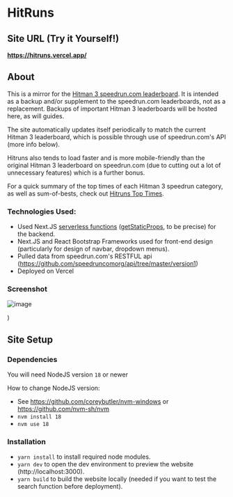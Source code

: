 # HitRuns

## Site URL (Try it Yourself!)

**https://hitruns.vercel.app/**

## About

This is a mirror for the [Hitman 3 speedrun.com leaderboard](https://www.speedrun.com/hitman_3). It is intended as a backup and/or supplement to the speedrun.com leaderboards, not as a replacement. Backups of important Hitman 3 leaderboards will be hosted here, as will guides.

The site automatically updates itself periodically to match the current Hitman 3 leaderboard, which is possible through use of speedrun.com's API (more info below).

Hitruns also tends to load faster and is more mobile-friendly than the original Hitman 3 leaderboard on speedrun.com (due to cutting out a lot of unnecessary features) which is a further bonus.

For a quick summary of the top times of each Hitman 3 speedrun category, as well as sum-of-bests, check out [Hitruns Top Times](https://hitruns-top-times.vercel.app/).

### Technologies Used:

-   Used Next.JS [serverless functions](https://vercel.com/docs/concepts/functions/serverless-functions) ([getStaticProps](https://nextjs.org/docs/basic-features/data-fetching/get-static-props), to be precise) for the backend.
-   Next.JS and React Bootstrap Frameworks used for front-end design (particularly for design of navbar, dropdown menus).
-   Pulled data from speedrun.com's RESTFUL api (https://github.com/speedruncomorg/api/tree/master/version1)
-   Deployed on Vercel

### Screenshot

![image](https://github.com/solderq35/hitruns/assets/82061589/f5c90ad8-768d-4f44-bad6-405ea0daf3c9)

)

## Site Setup

### Dependencies

You will need NodeJS version `18` or newer

How to change NodeJS version:

-   See https://github.com/coreybutler/nvm-windows or https://github.com/nvm-sh/nvm
-   `nvm install 18`
-   `nvm use 18`

### Installation

-   `yarn install` to install required node modules.
-   `yarn dev` to open the dev environment to preview the website (http://localhost:3000).
-   `yarn build` to build the website locally (needed if you want to test the search function before deployment).
